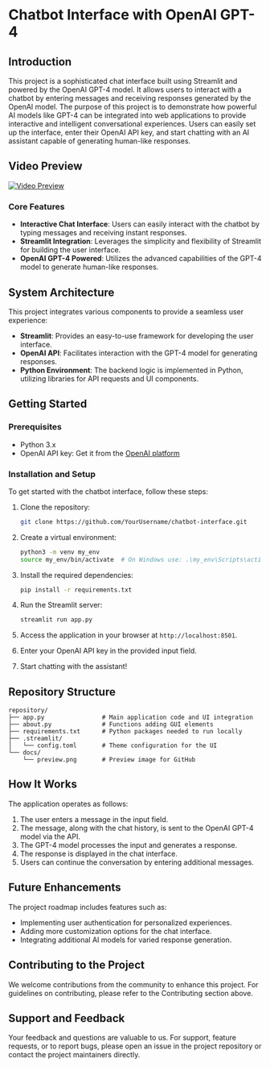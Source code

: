 # Chatbot Interface with OpenAI GPT-4

## Introduction

This project is a sophisticated chat interface built using Streamlit and powered by the OpenAI GPT-4 model. It allows users to interact with a chatbot by entering messages and receiving responses generated by the OpenAI model. The purpose of this project is to demonstrate how powerful AI models like GPT-4 can be integrated into web applications to provide interactive and intelligent conversational experiences. Users can easily set up the interface, enter their OpenAI API key, and start chatting with an AI assistant capable of generating human-like responses.

## Video Preview

[![Video Preview](https://github.com/zima-0201/Project-Images/blob/main/video%20preview/Py-OpenAI-ChatBot.jpeg)](https://brand-car.s3.eu-north-1.amazonaws.com/Four+Seasons/Py-OpenAI-ChatBot.mp4)


### Core Features

- **Interactive Chat Interface**: Users can easily interact with the chatbot by typing messages and receiving instant responses.
- **Streamlit Integration**: Leverages the simplicity and flexibility of Streamlit for building the user interface.
- **OpenAI GPT-4 Powered**: Utilizes the advanced capabilities of the GPT-4 model to generate human-like responses.

## System Architecture

This project integrates various components to provide a seamless user experience:

- **Streamlit**: Provides an easy-to-use framework for developing the user interface.
- **OpenAI API**: Facilitates interaction with the GPT-4 model for generating responses.
- **Python Environment**: The backend logic is implemented in Python, utilizing libraries for API requests and UI components.

## Getting Started

### Prerequisites

- Python 3.x
- OpenAI API key: Get it from the [OpenAI platform](https://platform.openai.com/account/api-keys)

### Installation and Setup

To get started with the chatbot interface, follow these steps:

1. Clone the repository:

   ```bash
   git clone https://github.com/YourUsername/chatbot-interface.git
   ```

2. Create a virtual environment:

   ```bash
   python3 -m venv my_env
   source my_env/bin/activate  # On Windows use: .\my_env\Scripts\activate
   ```

3. Install the required dependencies:

   ```bash
   pip install -r requirements.txt
   ```

4. Run the Streamlit server:

   ```bash
   streamlit run app.py
   ```

5. Access the application in your browser at `http://localhost:8501`.

6. Enter your OpenAI API key in the provided input field.

7. Start chatting with the assistant!

## Repository Structure

```plaintext
repository/
├── app.py                # Main application code and UI integration
├── about.py              # Functions adding GUI elements
├── requirements.txt      # Python packages needed to run locally
├── .streamlit/
│   └── config.toml       # Theme configuration for the UI
└── docs/
    └── preview.png       # Preview image for GitHub
```

## How It Works

The application operates as follows:

1. The user enters a message in the input field.
2. The message, along with the chat history, is sent to the OpenAI GPT-4 model via the API.
3. The GPT-4 model processes the input and generates a response.
4. The response is displayed in the chat interface.
5. Users can continue the conversation by entering additional messages.

## Future Enhancements

The project roadmap includes features such as:

- Implementing user authentication for personalized experiences.
- Adding more customization options for the chat interface.
- Integrating additional AI models for varied response generation.

## Contributing to the Project

We welcome contributions from the community to enhance this project. For guidelines on contributing, please refer to the Contributing section above.

## Support and Feedback

Your feedback and questions are valuable to us. For support, feature requests, or to report bugs, please open an issue in the project repository or contact the project maintainers directly.

